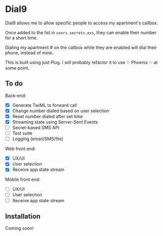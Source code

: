 # Dial9

Dial9 allows me to allow specific people to access my apartment's callbox.

Once added to the list in `users.secrets.exs`, they can enable their number for a short time.

Dialing my apartment # on the callbox while they are enabled will dial their phone, instead of mine.

This is built using just Plug. I will probably refactor it to use ✨ Phoenix ✨ at some point.

## To do

Back-end:
- [x] Generate TwiML to forward call
- [x] Change number dialed based on user selection
- [x] Reset number dialed after set time
- [x] Streaming state using Server-Sent Events
- [ ] Secret-based SMS API
- [ ] Test suite
- [ ] Logging (email/SMS/file)

Web front end:
- [x] UX/UI
- [x] User selection
- [x] Receive app state stream

Mobile front end:
- [ ] UX/UI
- [ ] User selection
- [ ] Receive app state stream

## Installation

Coming soon!
